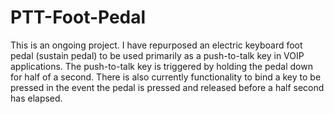 # PTT-Foot-Pedal
This is an ongoing project. I have repurposed an electric keyboard foot pedal (sustain pedal) to be used primarily as a push-to-talk key in VOIP applications. The push-to-talk key is triggered by holding the pedal down for half of a second. There is also currently functionality to bind a key to be pressed in the event the pedal is pressed and released before a half second has elapsed.
